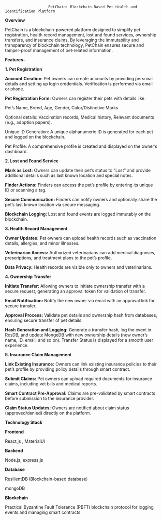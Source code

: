                         PetChain: Blockchain-Based Pet Health and Identification Platform
**Overview**

PetChain is a blockchain-powered platform designed to simplify pet registration, health record management, lost and found services, ownership transfers, and insurance claims. By leveraging the immutability and transparency of blockchain technology, PetChain ensures secure and tamper-proof management of pet-related information.

**Features-**

**1. Pet Registration**

**Account Creation:** Pet owners can create accounts by providing personal details and setting up login credentials. Verification is performed via email or phone.

**Pet Registration Form:** Owners can register their pets with details like:

Pet’s Name, Breed, Age, Gender, Color/Distinctive Marks

Optional details: Vaccination records, Medical history, Relevant documents (e.g., adoption papers).

Unique ID Generation: A unique alphanumeric ID is generated for each pet and logged on the blockchain.

Pet Profile: A comprehensive profile is created and displayed on the owner’s dashboard.

**2. Lost and Found Service**

**Mark as Lost:** Owners can update their pet’s status to “Lost” and provide additional details such as last known location and special notes.

**Finder Actions:** Finders can access the pet’s profile by entering its unique ID or scanning a tag.

**Secure Communication:** Finders can notify owners and optionally share the pet’s last known location via secure messaging.

**Blockchain Logging:** Lost and found events are logged immutably on the blockchain.

**3. Health Record Management**

**Owner Updates:** Pet owners can upload health records such as vaccination details, allergies, and minor illnesses.

**Veterinarian Access:** Authorized veterinarians can add medical diagnoses, prescriptions, and treatment plans to the pet’s profile.

**Data Privacy:** Health records are visible only to owners and veterinarians.

**4. Ownership Transfer**

**Initiate Transfer:** Allowing owners to initiate ownership transfer with a secure request, generating an approval token for validation of transfer.

**Email Notification:** Notify the new owner via email with an approval link for secure transfer.

**Approval Process:** Validate pet details and ownership hash from databases, ensuring secure transfer of pet details.

**Hash Generation and Logging:** Generate a transfer hash, log the event in ResDB, and update MongoDB with new ownership details (new owner’s name, ID, email, and so on). Transfer Status is displayed for a smooth user experience.

**5. Insurance Claim Management**

**Link Existing Insurance:** Owners can link existing insurance policies to their pet’s profile by providing policy details through smart contract.

**Submit Claims:** Pet owners can upload required documents for insurance claims, including vet bills and medical reports.

**Smart Contract Pre-Approval:** Claims are pre-validated by smart contracts before submission to the insurance provider.

**Claim Status Updates:** Owners are notified about claim status (approved/denied) directly on the platform.

**Technology Stack**

**Frontend**

React.js , MaterialUI

**Backend**

Node.js, express,js



**Database**

ResilientDB (Blockchain-based database)

mongoDB

**Blockchain**

Practical Byzantine Fault Tolerance (PBFT)  blockchain protocol for logging events and managing smart contracts


